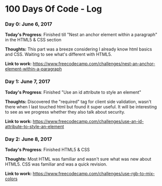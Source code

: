 # 100 Days Of Code - Log

### Day 0: June 6, 2017

**Today's Progress**: Finished till "Nest an anchor element within a paragraph" in the HTML5 & CSS section

**Thoughts:** This part was a breeze considering I already know html basics and CSS. Waiting to see what's different with HTML5.

**Link to work:** https://www.freecodecamp.com/challenges/nest-an-anchor-element-within-a-paragraph 

### Day 1: June 7, 2017

**Today's Progress**: Finished "Use an id attribute to style an element"


**Thoughts:** Discovered the "required" tag for client side validation, wasn't there when I last touched html but found it super useful. It will be interesting to see as we progress whether they also talk about security.

**Link to work:** https://www.freecodecamp.com/challenges/use-an-id-attribute-to-style-an-element

### Day 2: June 8, 2017

**Today's Progress**: Finished HTML5 & CSS

**Thoughts:** Most HTML was familiar and wasn't sure what was new about HTML5. CSS was familiar and was a quick revision.

**Link to work:** https://www.freecodecamp.com/challenges/use-rgb-to-mix-colors


